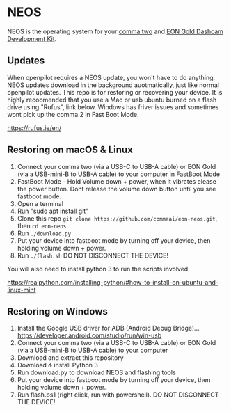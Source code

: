 NEOS
======

NEOS is the operating system for your [comma two](https://comma.ai/shop/products/comma-two-devkit) and [EON Gold Dashcam Development Kit](https://comma.ai/shop/products/eon-gold-dashcam-devkit).

Updates
------

When openpilot requires a NEOS update, you won't have to do anything. NEOS updates download in the background auotmatically, just like normal openpilot updates. This repo is for restoring or recovering your device.
It is highly recoomended that you use a Mac or usb ubuntu burned on a flash drive using "Rufus", link below. Windows has friver issues and sometimes wont pick up the comma 2 in Fast Boot Mode.

https://rufus.ie/en/


Restoring on macOS & Linux
------

1. Connect your comma two (via a USB-C to USB-A cable) or EON Gold (via a USB-mini-B to USB-A cable) to your computer in FastBoot Mode
2. FastBoot Mode - Hold Volume down + power, when it vibrates elease the power button. Dont release the volume down button until you see fastboot mode.
3. Open a terminal 
4. Run "sudo apt install git"
5. Clone this repo `git clone https://github.com/commaai/eon-neos.git`, then `cd eon-neos`
6. Run `./download.py`
7. Put your device into fastboot mode by turning off your device, then holding volume down + power.
8. Run `./flash.sh` DO NOT DISCONNECT THE DEVICE!

You will also need to install python 3 to run the scripts involved.

https://realpython.com/installing-python/#how-to-install-on-ubuntu-and-linux-mint


Restoring on Windows
------
1. Install the Google USB driver for ADB (Android Debug Bridge)... https://developer.android.com/studio/run/win-usb
2. Connect your comma two (via a USB-C to USB-A cable) or EON Gold (via a USB-mini-B to USB-A cable) to your computer
3. Download and extract this repository
4. Download & install Python 3
5. Run download.py to download NEOS and flashing tools
6. Put your device into fastboot mode by turning off your device, then holding volume down + power.
7. Run flash.ps1 (right click, run with powershell). DO NOT DISCONNECT THE DEVICE!
